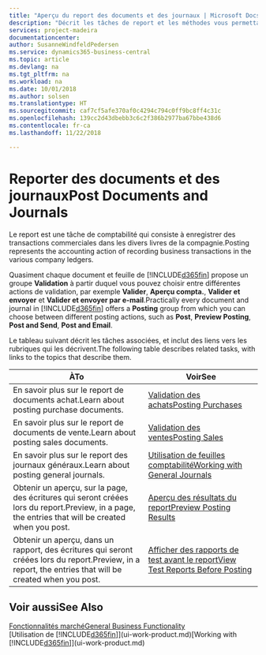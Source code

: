 ```yaml
---
title: "Aperçu du report des documents et des journaux | Microsoft Docs"
description: "Décrit les tâches de report et les méthodes vous permettant de reporter des documents et des journaux."
services: project-madeira
documentationcenter: 
author: SusanneWindfeldPedersen
ms.service: dynamics365-business-central
ms.topic: article
ms.devlang: na
ms.tgt_pltfrm: na
ms.workload: na
ms.date: 10/01/2018
ms.author: solsen
ms.translationtype: HT
ms.sourcegitcommit: caf7cf5afe370af0c4294c794c0ff9bc8ff4c31c
ms.openlocfilehash: 139cc2d43dbebb3c6c2f386b2977ba67bbe438d6
ms.contentlocale: fr-ca
ms.lasthandoff: 11/22/2018

---
```

# <a name="post-documents-and-journals"></a><span data-ttu-id="b2063-103">Reporter des documents et des journaux</span><span class="sxs-lookup"><span data-stu-id="b2063-103">Post Documents and Journals</span></span>
<span data-ttu-id="b2063-104">Le report est une tâche de comptabilité qui consiste à enregistrer des transactions commerciales dans les divers livres de la compagnie.</span><span class="sxs-lookup"><span data-stu-id="b2063-104">Posting represents the accounting action of recording business transactions in the various company ledgers.</span></span>

<span data-ttu-id="b2063-105">Quasiment chaque document et feuille de [!INCLUDE[d365fin](includes/d365fin_md.md)] propose un groupe **Validation** à partir duquel vous pouvez choisir entre différentes actions de validation, par exemple **Valider**, **Aperçu compta.**, **Valider et envoyer** et **Valider et envoyer par e-mail**.</span><span class="sxs-lookup"><span data-stu-id="b2063-105">Practically every document and journal in [!INCLUDE[d365fin](includes/d365fin_md.md)] offers a **Posting** group from which you can choose between different posting actions, such as **Post**, **Preview Posting**, **Post and Send**, **Post and Email**.</span></span>

<span data-ttu-id="b2063-106">Le tableau suivant décrit les tâches associées, et inclut des liens vers les rubriques qui les décrivent.</span><span class="sxs-lookup"><span data-stu-id="b2063-106">The following table describes related tasks, with links to the topics that describe them.</span></span>

| <span data-ttu-id="b2063-107">À</span><span class="sxs-lookup"><span data-stu-id="b2063-107">To</span></span> | <span data-ttu-id="b2063-108">Voir</span><span class="sxs-lookup"><span data-stu-id="b2063-108">See</span></span> |
| --- | --- |
| <span data-ttu-id="b2063-109">En savoir plus sur le report de documents achat.</span><span class="sxs-lookup"><span data-stu-id="b2063-109">Learn about posting purchase documents.</span></span> |[<span data-ttu-id="b2063-110">Validation des achats</span><span class="sxs-lookup"><span data-stu-id="b2063-110">Posting Purchases</span></span>](ui-post-purchases.md) |
| <span data-ttu-id="b2063-111">En savoir plus sur le report de documents de vente.</span><span class="sxs-lookup"><span data-stu-id="b2063-111">Learn about posting sales documents.</span></span> |[<span data-ttu-id="b2063-112">Validation des ventes</span><span class="sxs-lookup"><span data-stu-id="b2063-112">Posting Sales</span></span>](ui-post-sales.md) |
| <span data-ttu-id="b2063-113">En savoir plus sur le report des journaux généraux.</span><span class="sxs-lookup"><span data-stu-id="b2063-113">Learn about posting general journals.</span></span> |[<span data-ttu-id="b2063-114">Utilisation de feuilles comptabilité</span><span class="sxs-lookup"><span data-stu-id="b2063-114">Working with General Journals</span></span>](ui-work-general-journals.md) |
| <span data-ttu-id="b2063-115">Obtenir un aperçu, sur la page, des écritures qui seront créées lors du report.</span><span class="sxs-lookup"><span data-stu-id="b2063-115">Preview, in a page, the entries that will be created when you post.</span></span> |[<span data-ttu-id="b2063-116">Aperçu des résultats du report</span><span class="sxs-lookup"><span data-stu-id="b2063-116">Preview Posting Results</span></span>](ui-how-preview-post-results.md) |
| <span data-ttu-id="b2063-117">Obtenir un aperçu, dans un rapport, des écritures qui seront créées lors du report.</span><span class="sxs-lookup"><span data-stu-id="b2063-117">Preview, in a report, the entries that will be created when you post.</span></span> |[<span data-ttu-id="b2063-118">Afficher des rapports de test avant le report</span><span class="sxs-lookup"><span data-stu-id="b2063-118">View Test Reports Before Posting</span></span>](ui-how-view-test-reports-posting.md) |

## <a name="see-also"></a><span data-ttu-id="b2063-119">Voir aussi</span><span class="sxs-lookup"><span data-stu-id="b2063-119">See Also</span></span>
[<span data-ttu-id="b2063-120">Fonctionnalités marché</span><span class="sxs-lookup"><span data-stu-id="b2063-120">General Business Functionality</span></span>](ui-across-business-areas.md)  
<span data-ttu-id="b2063-121">[Utilisation de [!INCLUDE[d365fin](includes/d365fin_md.md)]](ui-work-product.md)</span><span class="sxs-lookup"><span data-stu-id="b2063-121">[Working with [!INCLUDE[d365fin](includes/d365fin_md.md)]](ui-work-product.md)</span></span>


